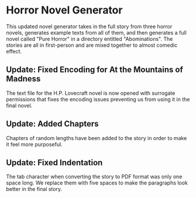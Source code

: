 # Horror Novel Generator

This updated novel generator takes in the full story from three horror novels, generates example texts from all of them, and then generates a full novel called "Pure Horror" in a directory entitled "Abominations". The stories are all in first-person and are mixed together to almost comedic effect.

## Update: Fixed Encoding for At the Mountains of Madness

The text file for the H.P. Lovecraft novel is now opened with surrogate permissions that fixes the encoding issues preventing us from using it in the final novel.

## Update: Added Chapters

Chapters of random lengths have been added to the story in order to make it feel more purposeful.

## Update: Fixed Indentation

The tab character when converting the story to PDF format was only one space long. We replace them with five spaces to make the paragraphs look better in the final story.
